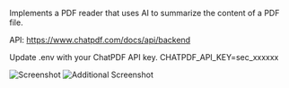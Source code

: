 Implements a PDF reader that uses AI to summarize the content of a PDF file.

API: https://www.chatpdf.com/docs/api/backend

Update .env with your ChatPDF API key.
CHATPDF_API_KEY=sec_xxxxxx

![Screenshot](https://i.imgur.com/KRLLn9I.png)
![Additional Screenshot](https://i.imgur.com/yE4FPdA.png)

